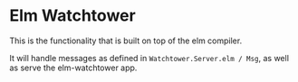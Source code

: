 # Elm Watchtower

This is the functionality that is built on top of the elm compiler.

It will handle messages as defined in `Watchtower.Server.elm / Msg`, as well as serve the elm-watchtower app.